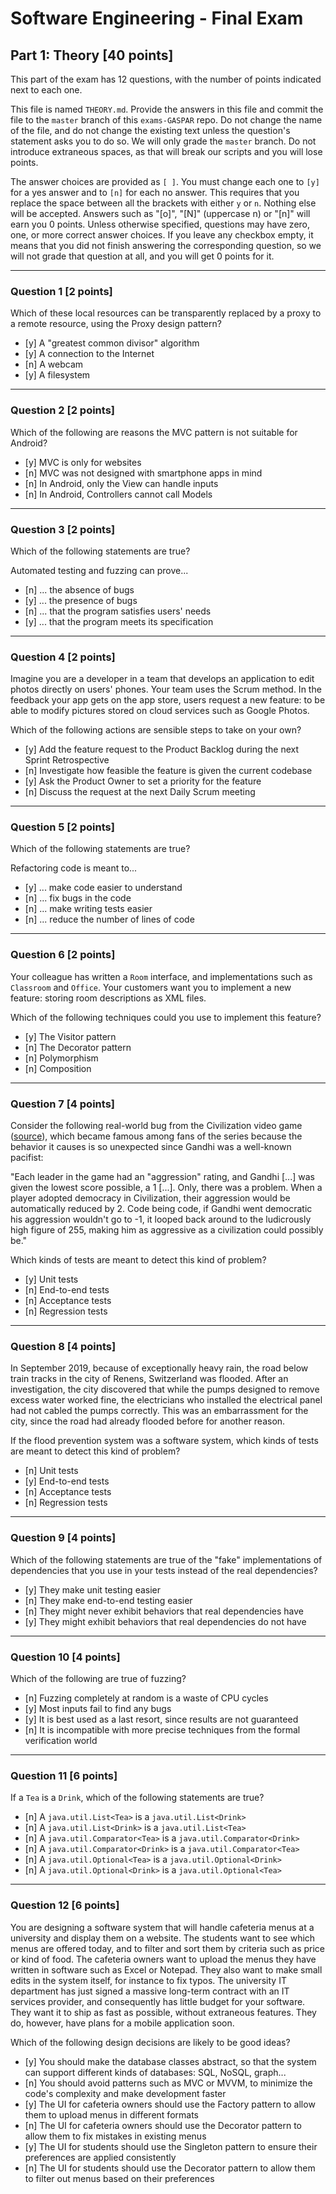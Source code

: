 # Software Engineering - Final Exam

## Part 1: Theory [40 points]

This part of the exam has 12 questions, with the number of points indicated next to each one.

This file is named `THEORY.md`.
Provide the answers in this file and commit the file to the `master` branch of this `exams-GASPAR` repo.
Do not change the name of the file, and do not change the existing text unless the question's statement asks you to do so.
We will only grade the `master` branch. Do not introduce extraneous spaces, as that will break our scripts and you will lose points.

The answer choices are provided as `[ ]`.
You must change each one to `[y]` for a yes answer and to `[n]` for each no answer.
This requires that you replace the space between all the brackets with either `y` or `n`.
Nothing else will be accepted.
Answers such as "[o]", "[N]" (uppercase n) or "[n]" will earn you 0 points.
Unless otherwise specified, questions may have zero, one, or more correct answer choices.
If you leave any checkbox empty, it means that you did not finish answering the corresponding question, so we will not grade that question at all, and you will get 0 points for it.

---

### Question 1 [2 points]

Which of these local resources can be transparently replaced by a proxy to a remote resource, using the Proxy design pattern?

- [y] A "greatest common divisor" algorithm
- [y] A connection to the Internet
- [n] A webcam
- [y] A filesystem


---

### Question 2 [2 points]

Which of the following are reasons the MVC pattern is not suitable for Android?

- [y] MVC is only for websites
- [n] MVC was not designed with smartphone apps in mind
- [n] In Android, only the View can handle inputs
- [n] In Android, Controllers cannot call Models


---

### Question 3 [2 points]

Which of the following statements are true?

Automated testing and fuzzing can prove...

- [n] ... the absence of bugs
- [y] ... the presence of bugs
- [n] ... that the program satisfies users' needs
- [y] ... that the program meets its specification 


---

### Question 4 [2 points]

Imagine you are a developer in a team that develops an application to edit photos directly on users' phones.
Your team uses the Scrum method.
In the feedback your app gets on the app store, users request a new feature: to be able to modify pictures stored on cloud services such as Google Photos.

Which of the following actions are sensible steps to take on your own?

- [y] Add the feature request to the Product Backlog during the next Sprint Retrospective
- [n] Investigate how feasible the feature is given the current codebase
- [y] Ask the Product Owner to set a priority for the feature
- [n] Discuss the request at the next Daily Scrum meeting


---

### Question 5 [2 points]

Which of the following statements are true?

Refactoring code is meant to...

- [y] ... make code easier to understand
- [n] ... fix bugs in the code
- [n] ... make writing tests easier
- [n] ... reduce the number of lines of code


---

### Question 6 [2 points]

Your colleague has written a `Room` interface, and implementations such as `Classroom` and `Office`.
Your customers want you to implement a new feature: storing room descriptions as XML files.

Which of the following techniques could you use to implement this feature?

- [y] The Visitor pattern
- [n] The Decorator pattern
- [n] Polymorphism
- [n] Composition


---

### Question 7 [4 points]

Consider the following real-world bug from the Civilization video game ([source](https://web.archive.org/web/20191129124533/https://kotaku.com/why-gandhi-is-such-an-asshole-in-civilization-1653818245)),
which became famous among fans of the series because the behavior it causes is so unexpected since Gandhi was a well-known pacifist:

"Each leader in the game had an "aggression" rating, and Gandhi [...] was given the lowest score possible, a 1 [...].
Only, there was a problem. When a player adopted democracy in Civilization, their aggression would be automatically reduced by 2.
Code being code, if Gandhi went democratic his aggression wouldn't go to -1, it looped back around to the ludicrously high figure of 255, making him as aggressive as a civilization could possibly be."

Which kinds of tests are meant to detect this kind of problem?

- [y] Unit tests
- [n] End-to-end tests
- [n] Acceptance tests
- [n] Regression tests


---

### Question 8 [4 points]

In September 2019, because of exceptionally heavy rain, the road below train tracks in the city of Renens, Switzerland was flooded.
After an investigation, the city discovered that while the pumps designed to remove excess water worked fine, the electricians who installed the electrical panel had not cabled the pumps correctly.
This was an embarrassment for the city, since the road had already flooded before for another reason.

If the flood prevention system was a software system, which kinds of tests are meant to detect this kind of problem?

- [n] Unit tests
- [y] End-to-end tests
- [n] Acceptance tests
- [n] Regression tests


---

### Question 9 [4 points]

Which of the following statements are true of the "fake" implementations of dependencies that you use in your tests instead of the real dependencies?

- [y] They make unit testing easier
- [n] They make end-to-end testing easier
- [n] They might never exhibit behaviors that real dependencies have
- [y] They might exhibit behaviors that real dependencies do not have


---

### Question 10 [4 points]

Which of the following are true of fuzzing?

- [n] Fuzzing completely at random is a waste of CPU cycles
- [y] Most inputs fail to find any bugs
- [y] It is best used as a last resort, since results are not guaranteed
- [n] It is incompatible with more precise techniques from the formal verification world


---

### Question 11 [6 points]

If a `Tea` is a `Drink`, which of the following statements are true?

- [n] A `java.util.List<Tea>` is a `java.util.List<Drink>`
- [n] A `java.util.List<Drink>` is a `java.util.List<Tea>`
- [n] A `java.util.Comparator<Tea>` is a `java.util.Comparator<Drink>`
- [n] A `java.util.Comparator<Drink>` is a `java.util.Comparator<Tea>`
- [n] A `java.util.Optional<Tea>` is a `java.util.Optional<Drink>`
- [n] A `java.util.Optional<Drink>` is a `java.util.Optional<Tea>`


---

### Question 12 [6 points]

You are designing a software system that will handle cafeteria menus at a university and display them on a website.
The students want to see which menus are offered today, and to filter and sort them by criteria such as price or kind of food.
The cafeteria owners want to upload the menus they have written in software such as Excel or Notepad. They also want to make small edits in the system itself, for instance to fix typos.
The university IT department has just signed a massive long-term contract with an IT services provider, and consequently has little budget for your software.
They want it to ship as fast as possible, without extraneous features.
They do, however, have plans for a mobile application soon.

Which of the following design decisions are likely to be good ideas?

- [y] You should make the database classes abstract, so that the system can support different kinds of databases: SQL, NoSQL, graph...
- [n] You should avoid patterns such as MVC or MVVM, to minimize the code's complexity and make development faster
- [y] The UI for cafeteria owners should use the Factory pattern to allow them to upload menus in different formats
- [n] The UI for cafeteria owners should use the Decorator pattern to allow them to fix mistakes in existing menus
- [y] The UI for students should use the Singleton pattern to ensure their preferences are applied consistently
- [n] The UI for students should use the Decorator pattern to allow them to filter out menus based on their preferences
